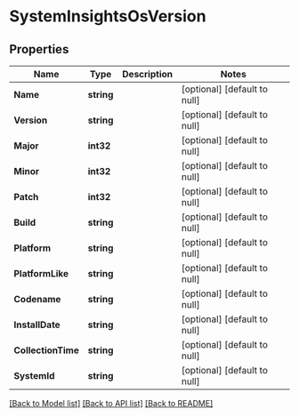 # SystemInsightsOsVersion

## Properties
Name | Type | Description | Notes
------------ | ------------- | ------------- | -------------
**Name** | **string** |  | [optional] [default to null]
**Version** | **string** |  | [optional] [default to null]
**Major** | **int32** |  | [optional] [default to null]
**Minor** | **int32** |  | [optional] [default to null]
**Patch** | **int32** |  | [optional] [default to null]
**Build** | **string** |  | [optional] [default to null]
**Platform** | **string** |  | [optional] [default to null]
**PlatformLike** | **string** |  | [optional] [default to null]
**Codename** | **string** |  | [optional] [default to null]
**InstallDate** | **string** |  | [optional] [default to null]
**CollectionTime** | **string** |  | [optional] [default to null]
**SystemId** | **string** |  | [optional] [default to null]

[[Back to Model list]](../README.md#documentation-for-models) [[Back to API list]](../README.md#documentation-for-api-endpoints) [[Back to README]](../README.md)


